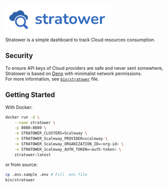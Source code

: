 <img src="docs/assets/header.png" alt="stratower header" height="100">
<br/>
Stratower is a simple dashboard to track Cloud resources consumption.

## Security
To ensure API keys of Cloud providers are safe and never sent somewhere, Stratower is based on [Deno](http://deno.land/) with minimalist network permissions.  
For more information, see [`bin/stratower`](bin/stratower) file.

## Getting Started

With Docker:
```bash
docker run -d \
    --name stratower \
    -p 8080:8080 \
    -e STRATOWER_CLUSTERS=Scaleway \
    -e STRATOWER_Scaleway_PROVIDER=scaleway \
    -e STRATOWER_Scaleway_ORGANIZATION_ID=<org-id> \
    -e STRATOWER_Scaleway_AUTH_TOKEN=<auth-token> \
    stratower:latest
```

or from source:
```bash
cp .env.sample .env # Fill .env file
bin/stratower
```
